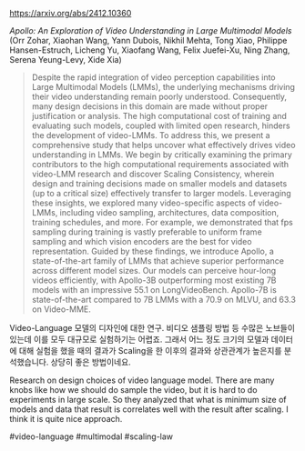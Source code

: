https://arxiv.org/abs/2412.10360

*Apollo: An Exploration of Video Understanding in Large Multimodal Models* (Orr Zohar, Xiaohan Wang, Yann Dubois, Nikhil Mehta, Tong Xiao, Philippe Hansen-Estruch, Licheng Yu, Xiaofang Wang, Felix Juefei-Xu, Ning Zhang, Serena Yeung-Levy, Xide Xia)

> Despite the rapid integration of video perception capabilities into Large Multimodal Models (LMMs), the underlying mechanisms driving their video understanding remain poorly understood. Consequently, many design decisions in this domain are made without proper justification or analysis. The high computational cost of training and evaluating such models, coupled with limited open research, hinders the development of video-LMMs. To address this, we present a comprehensive study that helps uncover what effectively drives video understanding in LMMs. We begin by critically examining the primary contributors to the high computational requirements associated with video-LMM research and discover Scaling Consistency, wherein design and training decisions made on smaller models and datasets (up to a critical size) effectively transfer to larger models. Leveraging these insights, we explored many video-specific aspects of video-LMMs, including video sampling, architectures, data composition, training schedules, and more. For example, we demonstrated that fps sampling during training is vastly preferable to uniform frame sampling and which vision encoders are the best for video representation. Guided by these findings, we introduce Apollo, a state-of-the-art family of LMMs that achieve superior performance across different model sizes. Our models can perceive hour-long videos efficiently, with Apollo-3B outperforming most existing $7$B models with an impressive 55.1 on LongVideoBench. Apollo-7B is state-of-the-art compared to 7B LMMs with a 70.9 on MLVU, and 63.3 on Video-MME.

Video-Language 모델의 디자인에 대한 연구. 비디오 샘플링 방법 등 수많은 노브들이 있는데 이를 모두 대규모로 실험하기는 어렵죠. 그래서 어느 정도 크기의 모델과 데이터에 대해 실험을 했을 때의 결과가 Scaling을 한 이후의 결과와 상관관계가 높은지를 분석했습니다. 상당히 좋은 방법이네요.

<english>
Research on design choices of video language model. There are many knobs like how we should do sample the video, but it is hard to do experiments in large scale. So they analyzed that what is minimum size of models and data that result is correlates well with the result after scaling. I think it is quite nice approach.
</english>

#video-language #multimodal #scaling-law 